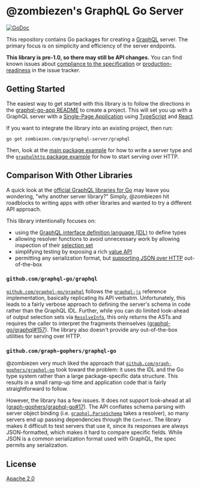 # @zombiezen's GraphQL Go Server

[![GoDoc](https://godoc.org/zombiezen.com/go/graphql-server/graphql?status.svg)](https://godoc.org/zombiezen.com/go/graphql-server/graphql)

This repository contains Go packages for creating a [GraphQL][] server. The
primary focus is on simplicity and efficiency of the server endpoints.

**This library is pre-1.0, so there may still be API changes.** You can find
known issues about [compliance to the specification][spec-compliance] or
[production-readiness][productionization] in the issue tracker.

[GraphQL]: https://graphql.org/
[productionization]: https://github.com/zombiezen/graphql-server/labels/productionization
[spec-compliance]: https://github.com/zombiezen/graphql-server/labels/spec-compliance

## Getting Started

The easiest way to get started with this library is to follow the directions in
the [graphql-go-app README][] to create a project. This will set you up with a
GraphQL server with a [Single-Page Application][] using [TypeScript][] and
[React][].

If you want to integrate the library into an existing project, then run:

```
go get zombiezen.com/go/graphql-server/graphql
```

Then, look at the [main package example][] for how to write a server type and
the [`graphqlhttp` package example][] for how to start serving over HTTP.

[graphql-go-app README]: https://github.com/zombiezen/graphql-go-app/blob/master/README.md#getting-started
[`graphqlhttp` package example]: https://godoc.org/zombiezen.com/go/graphql-server/graphqlhttp#example-package
[main package example]: https://godoc.org/zombiezen.com/go/graphql-server/graphql#example-package
[React]: https://reactjs.org/
[Single-Page Application]: https://en.wikipedia.org/wiki/Single-page_application
[TypeScript]: https://www.typescriptlang.org/

## Comparison With Other Libraries

A quick look at the [official GraphQL libraries for Go][] may leave you
wondering, "why another server library?" Simply, @zombiezen hit roadblocks to
writing apps with other libraries and wanted to try a different API approach.

This library intentionally focuses on:

-  using the [GraphQL interface definition language (IDL)][GraphQL IDL] to
   define types
-  allowing resolver functions to avoid unnecessary work by allowing inspection
   of their [selection set][]
-  simplifying testing by exposing a rich [value API][]
-  permitting any serialization format, but [supporting JSON over
   HTTP][graphqlhttp] out-of-the-box

[GraphQL IDL]: https://graphql.org/learn/schema/
[graphqlhttp]: https://godoc.org/zombiezen.com/go/graphql-server/graphqlhttp
[official GraphQL libraries for Go]: https://graphql.org/code/#go
[selection set]: https://godoc.org/zombiezen.com/go/graphql-server/graphql#SelectionSet
[value API]: https://godoc.org/zombiezen.com/go/graphql-server/graphql#Value

### `github.com/graphql-go/graphql`

[`github.com/graphql-go/graphql`][] follows the [`graphql-js`][] reference
implementation, basically replicating its API verbatim. Unfortunately, this
leads to a fairly verbose approach to defining the server's schema in code
rather than the GraphQL IDL. Further, while you can do limited look-ahead of
output selection sets via [`ResolveInfo`][], this only returns the ASTs and
requires the caller to interpret the fragments themselves
([graphql-go/graphql#157][]). The library also doesn't provide any
out-of-the-box utilities for serving over HTTP.

[`github.com/graphql-go/graphql`]: https://github.com/graphql-go/graphql
[graphql-go/graphql#157]: https://github.com/graphql-go/graphql/issues/157
[`graphql-js`]: https://github.com/graphql/graphql-js
[`ResolveInfo`]: https://godoc.org/github.com/graphql-go/graphql#ResolveInfo

### `github.com/graph-gophers/graphql-go`

@zombiezen very much liked the approach that
[`github.com/graph-gophers/graphql-go`][] took toward the problem: it uses the
IDL and the Go type system rather than a large package-specific data structure.
This results in a small ramp-up time and application code that is fairly
straightforward to follow.

However, the library has a few issues. It does not support look-ahead at all
([graph-gophers/graphql-go#17][]). The API conflates schema parsing with server
object binding (i.e. [`graphql.ParseSchema`][] takes a resolver), so many
servers end up passing dependencies through the `Context`. The library makes it
difficult to test servers that use it, since its responses are always
JSON-formatted, which makes it hard to compare specific fields. While JSON is a
common serialization format used with GraphQL, the spec permits any
serialization.

[`github.com/graph-gophers/graphql-go`]: https://github.com/graph-gophers/graphql-go
[graph-gophers/graphql-go#17]: https://github.com/graph-gophers/graphql-go/issues/17
[`graphql.ParseSchema`]: https://godoc.org/github.com/graph-gophers/graphql-go#ParseSchema

## License

[Apache 2.0](https://github.com/zombiezen/graphql-server/blob/master/LICENSE)
